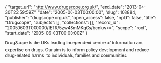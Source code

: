 {
  "target_url": "http://www.drugscope.org.uk/", 
  "end_date": "2013-04-30T23:59:59Z", 
  "date": "2005-06-03T00:00:00", 
  "slug": 108884, 
  "publisher": "drugscope.org.uk", 
  "open_access": false, 
  "npld": false, 
  "title": "Drugscope", 
  "subjects": [], 
  "collections": [], 
  "record_id": "20050603T000000/IETR/5zw4SmMKqCs/bcnkw==", 
  "scope": "root", 
  "start_date": "2005-06-03T00:00:00Z"
}

DrugScope is the UKs leading independent centre of information and expertise on drugs. Our aim is to inform policy development and reduce drug-related harms  to individuals, families and communities.